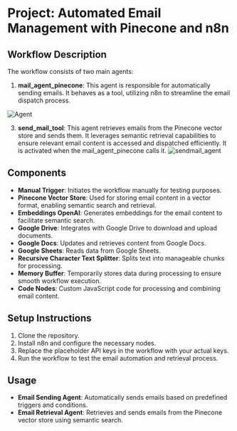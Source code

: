 # Project: Automated Email Management with Pinecone and n8n

## Workflow Description
The workflow consists of two main agents:

1. **mail_agent_pinecone**: This agent is responsible for automatically sending emails. It behaves as a tool, utilizing n8n to streamline the email dispatch process.

![Agent](https://github.com/user-attachments/assets/fa12aae5-23f7-4d7f-849b-2d9c10a60284)


3. **send_mail_tool**: This agent retrieves emails from the Pinecone vector store and sends them. It leverages semantic retrieval capabilities to ensure relevant email content is accessed and dispatched efficiently. It is activated when the mail_agent_pinecone calls it.
![sendmail_agent](https://github.com/user-attachments/assets/fd64b4d2-8316-4dfa-b8eb-8a6583b2a41b)


## Components
- **Manual Trigger**: Initiates the workflow manually for testing purposes.
- **Pinecone Vector Store**: Used for storing email content in a vector format, enabling semantic search and retrieval.
- **Embeddings OpenAI**: Generates embeddings for the email content to facilitate semantic search.
- **Google Drive**: Integrates with Google Drive to download and upload documents.
- **Google Docs**: Updates and retrieves content from Google Docs.
- **Google Sheets**: Reads data from Google Sheets.
- **Recursive Character Text Splitter**: Splits text into manageable chunks for processing.
- **Memory Buffer**: Temporarily stores data during processing to ensure smooth workflow execution.
- **Code Nodes**: Custom JavaScript code for processing and combining email content.

## Setup Instructions
1. Clone the repository.
2. Install n8n and configure the necessary nodes.
3. Replace the placeholder API keys in the workflow with your actual keys.
4. Run the workflow to test the email automation and retrieval process.

## Usage
- **Email Sending Agent**: Automatically sends emails based on predefined triggers and conditions.
- **Email Retrieval Agent**: Retrieves and sends emails from the Pinecone vector store using semantic search.


